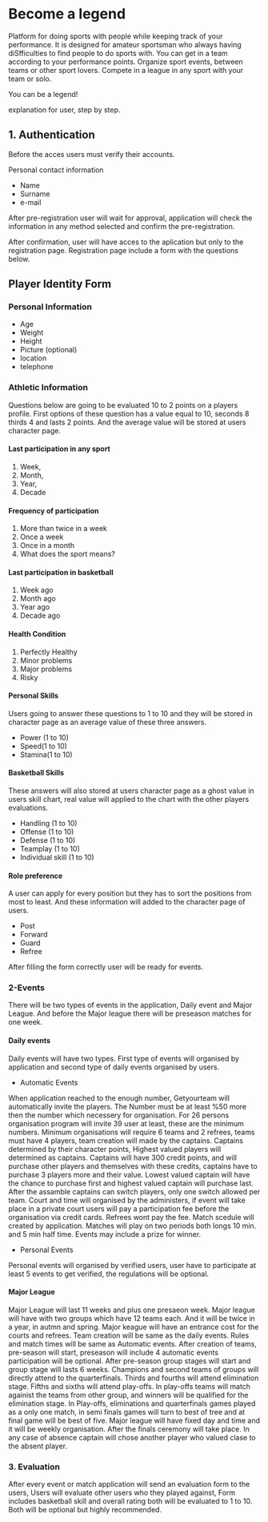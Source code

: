 # Become a legend

Platform for doing sports with people while keeping track of your performance. It is designed for amateur sportsman who always having diSfficulties to find people to do sports with. You can get in a team according to your performance points. Organize sport events, between teams or other sport lovers. Compete in a league in any sport with your team or solo.

You can be a legend!

explanation for user, step by step.

## 1. Authentication

Before the acces users must verify their accounts.

Personal contact information

* Name
* Surname
* e-mail

After pre-registration user will wait for approval, application will check the information in any method selected and confirm the pre-registration.

After confirmation, user will have acces to the aplication but only to the registration page. Registration page include a form with the questions below.

## Player Identity Form

### Personal Information

* Age
* Weight
* Height
* Picture (optional)
* location
* telephone

### Athletic Information

Questions below are going to be evaluated 10 to 2 points on a players profile. First options of these question has a value equal to 10, seconds 8 thirds 4 and lasts 2 points. And the average value will be stored at users character page.

#### Last participation in any sport

1. Week,
2. Month,
3. Year,
4. Decade

#### Frequency of participation

1. More than twice in a week
2. Once a week
3. Once in a month
4. What does the sport means?

#### Last participation in basketball

1. Week ago
2. Month ago
3. Year ago
4. Decade ago

#### Health Condition

1. Perfectly Healthy
2. Minor problems
3. Major problems
4. Risky

#### Personal Skills

Users going to answer these questions to 1 to 10 and they will be stored in character page as an average value of these three answers.

* Power (1 to 10)
* Speed(1 to 10)
* Stamina(1 to 10)

#### Basketball Skills

These answers will also stored at users character page as a ghost value in users skill chart, real value will applied to the chart with the other players evaluations.

* Handling (1 to 10)
* Offense (1 to 10)
* Defense (1 to 10)
* Teamplay (1 to 10)
* Individual skill (1 to 10)

#### Role preference

A user can apply for every position but they has to sort the positions from most to least. And these information will added to the character page of users.

* Post
* Forward
* Guard
* Refree

After filling the form correctly user will be ready for events.

### 2-Events

There will be two types of events in the application, Daily event and Major League. And before the Major league there will be preseason matches for one week.

#### Daily events

Daily events will have two types. First type of events will organised by application and second type of daily events organised by users.

* Automatic Events

When application reached to the enough number, Getyourteam will automatically invite the players. The Number must be at least %50 more then the number which necessery for organisation. For 26 persons organisation program will invite 39 user at least, these are the minimum numbers. Minimum organisations will require 6 teams and 2 refrees, teams must have 4 players, team creation will made by the captains. Captains determined by their character points, Highest valued players will determined as captains. Captains will have 300 credit points, and will purchase other players and themselves with these credits, captains have to purchase 3 players more and their value. Lowest valued captain will have the chance to purchase first and highest valued captain will purchase last. After the assamble captains can switch players, only one switch allowed per team. Court and time will organised by the administers, if event will take place in a private court users will pay a participation fee before the organisation via credit cards. Refrees wont pay the fee. Match scedule will created by application. Matches will play on two periods both longs 10 min. and 5 min half time. Events may include a prize for winner.

* Personal Events

Personal events will organised by verified users, user have to participate at least 5 events to get verified, the regulations will be optional.

#### Major League

Major League will last 11 weeks and plus one presaeon week. Major league will have with two groups which have 12 teams each. And it will be twice in a year, in autmn and spring. Major keague will have an entrance cost for the courts and refrees. Team creation will be same as the daily events. Rules and match times will be same as Automatic events. After creation of teams, pre-season will start, preseason will include 4 automatic events participation will be optional. After pre-season group stages will start and group stage will lasts 6 weeks. Champions and second teams of groups will directly attend to the quarterfinals. Thirds and fourths will attend elimination stage. Fifths and sixths will attend play-offs. In play-offs teams will match againist the teams from other group, and winners will be qualified for the elimination stage. In Play-offs, eliminations and quarterfinals games played as a only one match, in semi finals games will turn to best of tree and at final game will be best of five. Major league will have fixed day and time and it will be weekly organisation. After the finals ceremony will take place. In any case of absence captain will chose another player who valued clase to the absent player.

### 3. Evaluation
After every event or match application will send an evaluation form to the users, Users will evaluate other users who they played against, Form includes basketball skill and overall rating both will be evaluated to 1 to 10. Both will be optional but highly recommended.
